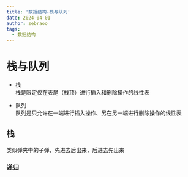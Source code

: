 ```yaml
---
title: '数据结构-栈与队列'
date: 2024-04-01
author: zebraoo
tags:
  - 数据结构
---
```

# 栈与队列

- 栈<br>
 栈是限定仅在表尾（栈顶）进行插入和删除操作的线性表

 - 队列<br>
 队列是只允许在一端进行插入操作、另在另一端进行删除操作的线性表

 ## 栈

 类似弹夹中的子弹，先进去后出来，后进去先出来

### 递归